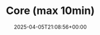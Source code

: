 ---
title: Core (max 10min)
id: cfe3b2bb-3167-418e-a29f-26bdb641a83c
date: 2025-04-05T21:08:56+00:00
tags: []
type: 'hevy'
totalWeightInKg: 0kg
duration: 14 min
# Disable SEO for this post
outputs: ["HTML"]
robots: "noindex, nofollow"
---
